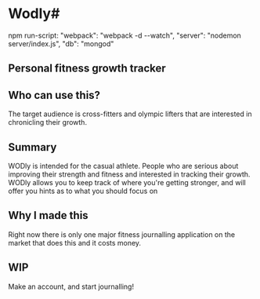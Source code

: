 # Wodly#

<!--
> This material was originally posted [here](http://www.quora.com/What-is-Amazons-approach-to-product-development-and-product-management).
 -->
npm run-script:
 "webpack": "webpack -d --watch",
 "server": "nodemon server/index.js",
 "db": "mongod"
## Personal fitness growth tracker ##

## Who can use this? ##
The target audience is cross-fitters and olympic lifters that are interested in
chronicling their growth.

## Summary ##
WODly is intended for the casual athlete. People who are serious about improving their strength and fitness and interested in tracking their growth.
WODly allows you to keep track of where you're getting stronger, and will offer you hints as to what you should focus on

## Why I made this ##
Right now there is only one major fitness journalling application on the market that does this and it costs money.

## WIP ##
Make an account, and start journalling!
